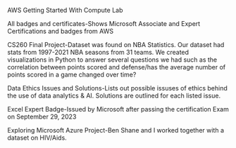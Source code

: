 AWS Getting Started With Compute Lab

All badges and certificates-Shows Microsoft Associate and Expert Certifications and badges from AWS

CS260 Final Project-Dataset was found on NBA Statistics. Our dataset had stats from 1997-2021 NBA seasons from 31 teams. We created visualizations in Python to answer several questions we had such as the correlation between points scored and defense/has the average number of points scored in a game changed over time?

Data Ethics Issues and Solutions-Lists out possible issuses of ethics behind the use of data analytics & AI. Solutions are outlined for each listed issue.

Excel Expert Badge-Issued by Microsoft after passing the certification Exam on September 29, 2023

Exploring Microsoft Azure Project-Ben Shane and I worked together with a dataset on HIV/Aids. 
